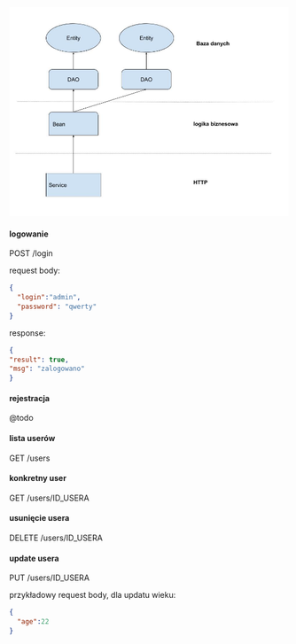 
![alt text](https://raw.githubusercontent.com/tomaszkowalczyk94/paradise-travels/master/doc/schemat.jpg)


#### logowanie
POST /login

request body:
```json
{
  "login":"admin",
  "password": "qwerty"
}
```

response:
```json
{
"result": true, 
"msg": "zalogowano"
}
```

#### rejestracja
@todo


#### lista userów
GET /users

#### konkretny user
GET /users/ID_USERA

#### usunięcie usera
DELETE /users/ID_USERA

#### update usera
PUT /users/ID_USERA

przykładowy request body, dla updatu wieku:
```json
{
  "age":22
}
```
